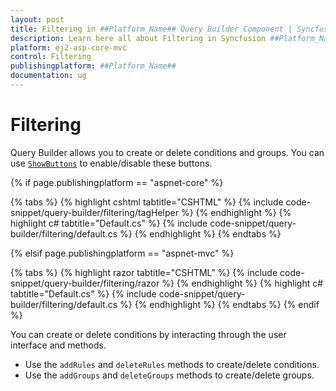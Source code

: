 ```yaml
---
layout: post
title: Filtering in ##Platform_Name## Query Builder Component | Syncfusion
description: Learn here all about Filtering in Syncfusion ##Platform_Name## Query Builder component of Syncfusion Essential JS 2 and more.
platform: ej2-asp-core-mvc
control: Filtering
publishingplatform: ##Platform_Name##
documentation: ug
---
```



# Filtering

Query Builder allows you to create or delete conditions and groups. You can use [`ShowButtons`](https://help.syncfusion.com/cr/aspnetmvc-js2/Syncfusion.EJ2.QueryBuilder.QueryBuilder.html#Syncfusion_EJ2_QueryBuilder_QueryBuilder_ShowButtons) to enable/disable these buttons.

{% if page.publishingplatform == "aspnet-core" %}

{% tabs %}
{% highlight cshtml tabtitle="CSHTML" %}
{% include code-snippet/query-builder/filtering/tagHelper %}
{% endhighlight %}
{% highlight c# tabtitle="Default.cs" %}
{% include code-snippet/query-builder/filtering/default.cs %}
{% endhighlight %}
{% endtabs %}

{% elsif page.publishingplatform == "aspnet-mvc" %}

{% tabs %}
{% highlight razor tabtitle="CSHTML" %}
{% include code-snippet/query-builder/filtering/razor %}
{% endhighlight %}
{% highlight c# tabtitle="Default.cs" %}
{% include code-snippet/query-builder/filtering/default.cs %}
{% endhighlight %}
{% endtabs %}
{% endif %}



You can create or delete conditions by interacting through the user interface and methods.

* Use the `addRules` and `deleteRules` methods to create/delete conditions.
* Use the `addGroups` and `deleteGroups` methods to create/delete groups.